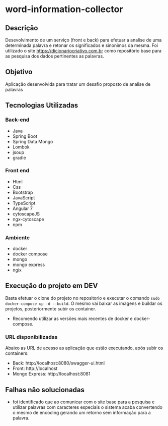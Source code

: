 # word-information-collector
## Descrição
Desevolvimento de um serviço (front e back) para efetuar a analise de uma determinada palavra e retonar os significados e sinonimos da mesma. Foi utilizado o site https://dicionariocriativo.com.br como repositório base para as pesquisa dos dados pertinentes as palavras.

## Objetivo
Aplicação desenvolvida para tratar um desafio proposto de analise de palavras

## Tecnologias Utilizadas

### Back-end

* Java
* Spring Boot
* Spring Data Mongo
* Lombok
* jsoup
* gradle

### Front end

* Html
* Css
* Bootstrap
* JavaScript
* TypeScript
* Angular 7
* cytoscapeJS
* ngx-cytoscape
* npm

### Ambiente
* docker
* docker compose
* mongo
* mongo express
* ngix

## Execução do projeto em DEV

Basta efetuar o clone do projeto no repositorio e executar o comando ```sudo docker-compose up -d --build```. 
O mesmo vai baixar as imagens e buildar os projetos, posteriormente subir os container.
* Recomendo utilizar as versões mais recentes de docker e docker-compose.

### URL disponibilizadas
Abaixo as URL de acesso as aplicação que estão executando, após subir os containers:
* Back: http://localhost:8080/swagger-ui.html
* Front: http://localhost
* Mongo Express: http://localhost:8081

## Falhas não solucionadas
* foi identificado que ao comunicar com o site base para a pesquisa e utilizar palavras com caracteres especiais o sistema acaba convertendo o mesmo de encoding gerando um retorno sem informação para a palavra.
